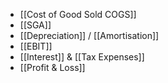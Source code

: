 - [[Cost of Good Sold COGS]]
- [[SGA]]
- [[Depreciation]] / [[Amortisation]]
- [[EBIT]]
- [[Interest]] & [[Tax Expenses]]
- [[Profit & Loss]]
